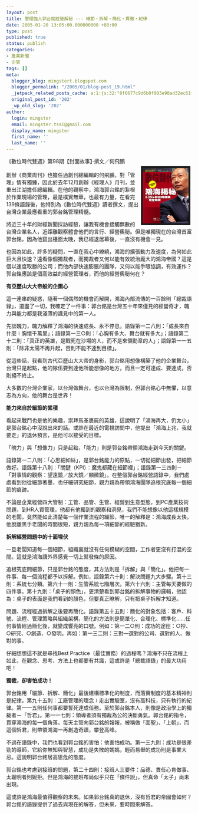```yaml
---
layout: post
title: 管理強人郭台銘經營解秘 --- 細節‧拆解‧簡化‧貫徹‧紀律
date: 2005-01-20 13:05:00.000000000 +08:00
type: post
published: true
status: publish
categories:
- 產業新聞
- 企管
tags: []
meta:
  blogger_blog: mingstert.blogspot.com
  blogger_permalink: "/2005/01/blog-post_19.html"
  _jetpack_related_posts_cache: a:1:{s:32:"8f6677c9d6b0f903e98ad32ec61f8deb";a:2:{s:7:"expires";i:1455251687;s:7:"payload";a:3:{i:0;a:1:{s:2:"id";i:58;}i:1;a:1:{s:2:"id";i:228;}i:2;a:1:{s:2:"id";i:65;}}}}
  original_post_id: '202'
  _wp_old_slug: '202'
author:
  login: mingster
  email: mingster.tsai@gmail.com
  display_name: mingster
  first_name: ''
  last_name: ''
---
```

<p>《數位時代雙週》第98期【封面故事】‧撰文／何飛鵬<br /><img alt="" hspace="4" src="/img/5735695_8733ffcf60.jpg?v=0" align="right" vspace="4" border="5" /><br />創辦《商業周刊》也擔任過創刊總編輯的何飛鵬，對「管理」情有獨鍾，因此於去年12月創辦《經理人》月刊，並重出江湖擔任總編輯。在他的觀察中，鴻海郭台銘的紮根於作業現場的管理，最是樸實無華，也最有力量，在看完139條語錄後，他特別為《數位時代雙週》讀者撰文，提出台灣企業最應看重的郭台銘管理精髓。
<p>將近三十年的財經新聞採訪經驗，讓我有機會接觸無數的台灣企業名人，近距離觀察體會他們的言行、經營奧秘。但是唯獨現在的台灣首富郭台銘，因為他竄出檯面太晚，我已經退居幕後，一直沒有機會一見。 </p>
<p>也因為如此，許多的疑問，一直在我心中繚繞，鴻海的擴張動力及速度，為何如此巨大且快速？遠看像個獨裁者，而獨裁者又何以能有效統治龐大的鴻海帝國？這是個以速度取勝的公司；而他內部快速膨脹的團隊，又何以能手眼協調，有效運作？郭台銘應該是個高效益的經營管理者，而他的經營奧秘何在？ </p>
<p><strong>有亞歷山大大帝般的企圖心</strong></p>
<p>這一連串的疑惑，隨著一個偶然的機會而解開，鴻海內部流傳的一百餘則「總裁語錄」，道盡了一切，我確定了一件事：郭台銘是台灣五十年來僅見的經營奇才，魄力與能力都是我淺薄的識見中的第一人。
<p>先談魄力，魄力解釋了鴻海的快速成長、永不停息。語錄第一二八則：「成長來自什麼∣胸懷千萬里」；語錄第一三○則：「心胸有多大、舞台就有多大」；語錄第二十二則：「真正的英雄，是戰死在沙場的人，而不是來領勳章的人」；語錄第一一五則：「除非太陽不再升起，否則不能不達到目標」。 </p>
<p>從這些話，我看到古代亞歷山大大帝的身影，郭台銘用想像構築了他的企業舞台，台灣只是起點，他的隊伍要到達他所能想像的地方，而且一定可達成、要達成，否則絕不終止。
<p>大多數的台灣企業家，以台灣做舞台，也以台灣為限制，但郭台銘心中無懼，以意志為方向，他的舞台是世界！ </p>
<p><strong>能力來自於細節的累積 </strong></p>
<p>看起來戰鬥也是他的樂趣，崇拜馬革裹屍的英雄，這說明了「鴻海再大，仍太小」是郭台銘心中沒說出來的話。或許在最近的電視訪問中，他提出「鴻海上兆，我就要走」的退休預言，是他可以接受的目標。 </p>
<p>「魄力」與「想像力」只是起點，「能力」則是郭台銘帶領鴻海走到今天的關鍵。 </p>
<p>語錄第一二八則：「心思細如絲」，是郭台銘能力的原點，一切從細節出發，把細節做好。語錄第十八則：「關鍵（KPI）：魔鬼都藏在細節裡」；語錄第一三四則－「對事情的觀察：望遠鏡／放大鏡／顯微鏡」。在整個郭台銘經營語錄中，我們處處看到他從細節著墨，也仔細研究細節，親力親為帶領鴻海團隊追根究底每一個細節的痕跡。 </p>
<p>不論是企業經營四大管制：工管、品管、生管、經營到生意型態，到PC產業技術問題，到HR人資管理，他都有他獨到的觀察和洞見，我們不能想像以他這樣規模的老闆，竟然能如此清楚每一個作業流程的細節，唯一的解釋是：鴻海成長太快，他脫離黑手老闆的時間很短，親力親為每一項細節的經驗猶新。 </p>
<p><strong>拆解經營問題中的十面埋伏</strong></p>
<p>一旦老闆知道每一個細節，組織裏就沒有任何模糊的空間，工作者更沒有打混的空間。這就是鴻海讓外界感覺一切上緊發條的原因。
<p>追根究底問細節，只是郭台銘的態度，其方法則是「拆解」與「簡化」。他把每一件事、每一個流程都予以拆解。例如，語錄第六十則：解決問題九大步驟。第十三則：系統七分類。第六十一則：生管系統七階層次。第六十六則：主管每天要做的四件事。第十九則：「桌子的顏色」，更清楚看到郭台銘的拆解事物的邏輯，他認為：桌子的表面是我們看到的顏色，但要真正瞭解，只有把桌子拆解才知道。 </p>
<p>問題、流程經過拆解之後要再簡化。語錄第五十五則：簡化的對象包括：客戶、料號、流程、管理策略與組織架構，簡化的方法則是簡單化、合理化、標準化……任何事情經過簡化後，就變成響亮的口號。例如：第一二○則：成功的途徑：○抄、○研究、○創造、○發明。再如：第一三二則：三對—選對的公司、選對的人、做對的事。 </p>
<p>仔細想想這不就是尋找Best Practice（最佳實務）的過程嗎？鴻海不只在流程上如此，在觀念、思考、方法上也都要有共識，這或許是「總裁語錄」的最大功用吧！ </p>
<p><strong>獨裁，卻害怕成功！ </strong></p>
<p>郭台銘用「細節、拆解、簡化」最後建構標準化的制度，而落實制度的基本精神則是紀律。第九十五則：工廠管理的理念∣走出實驗室，沒有高科技，只有執行的紀律。第一一五則任何事都要誓死達成任務。至於郭台銘本人，則像是政治學上的獨裁者－「哲君」。第一一七則：領導者須有獨裁為公的決斷勇氣。郭台銘的指令，貫穿鴻海的每一個角落。每天主管向郭台銘的報報，被稱做「面聖」、「上朝」，而這個哲君，則帶領鴻海一再創造奇蹟，攀登高峰。 </p>
<p>不過在語錄中，我們也看到郭台銘的害怕：他害怕成功。第一三九則：成功是很差勁的導師，它給你無知與智慧，成功是失敗的媽媽，輕而易舉的成功則是事業大忌。這說明郭台銘居高思危的態度。 </p>
<p>郭台銘也考慮到接班的問題，第二十四則：接班人三要件：品德、責任心肯做事、太聰明者則婉拒。但是鴻海的接班布局似乎只在「條件說」，但真命「太子」尚未出現。 </p>
<p>這或許是鴻海最值得觀察的未來。如果郭台銘真的退休，沒有哲君的帝國會如何？郭台銘的語錄提供了過去與現在的解答，但未來，要時間來解答。</p>
<p></p>
